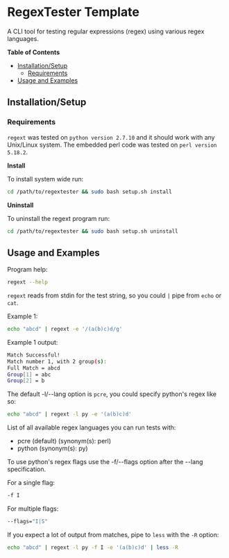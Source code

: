 # RegexTester Template

A CLI tool for testing regular expressions (regex) using various regex languages.

**Table of Contents**

* [Installation/Setup](#installationsetup)
  * [Requirements](#requirements)
* [Usage and Examples](#usage-and-examples)

## Installation/Setup

### Requirements

`regext` was tested on `python version 2.7.10` and it should work with any Unix/Linux system. The embedded perl code was tested on `perl version 5.18.2`.

**Install**

To install system wide run:
```bash
cd /path/to/regextester && sudo bash setup.sh install
```

**Uninstall**

To uninstall the regext program run:
```bash
cd /path/to/regextester && sudo bash setup.sh uninstall
```

## Usage and Examples

Program help:
```bash
regext --help
```

`regext` reads from stdin for the test string, so you could `|` pipe from `echo` or `cat`.

Example 1:
```bash
echo "abcd" | regext -e '/(a(b)c)d/g'
```
Example 1 output:
```bash
Match Successful!
Match number 1, with 2 group(s):
Full Match = abcd
Group[1] = abc
Group[2] = b
```

The default -l/--lang option is `pcre`, you could specify python's regex like so:
```bash
echo "abcd" | regext -l py -e '(a(b)c)d'
```

List of all available regex languages you can run tests with:
* pcre (default) (synonym(s): perl) 
* python (synonym(s): py)

To use python's regex flags use the -f/--flags option after the --lang specification.

For a single flag:
```bash
-f I
```
For multiple flags:
```bash
--flags="I|S"
```

If you expect a lot of output from matches, pipe to `less` with the `-R` option:
```bash
echo "abcd" | regext -l py -f I -e '(a(b)c)d' | less -R
```


